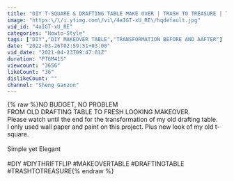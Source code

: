 ```yaml
---
title: "DIY T-SQUARE & DRAFTING TABLE MAKE OVER | TRASH TO TREASURE | THRIFT FLIP MAGIC | MODERN LOOK"
image: "https:\/\/i.ytimg.com\/vi\/4aIGT-xU_RE\/hqdefault.jpg"
vid_id: "4aIGT-xU_RE"
categories: "Howto-Style"
tags: ["DIY","DIY MAKEOVER TABLE","TRANSFORMATION BEFORE AND AAFTER"]
date: "2022-03-26T02:59:51+03:00"
vid_date: "2021-04-23T09:47:01Z"
duration: "PT6M41S"
viewcount: "3656"
likeCount: "36"
dislikeCount: ""
channel: "Sheng Ganzon"
---
```

{% raw %}NO BUDGET, NO PROBLEM<br />FROM OLD DRAFTING TABLE TO FRESH LOOKING MAKEOVER.<br />Please watch until the end for the transformation of my old drafting table.<br />I only used wall paper and paint on this project. Plus new look of my old t-square.<br /><br />Simple yet Elegant<br /><br />#DIY #DIYTHRIFTFLIP #MAKEOVERTABLE #DRAFTINGTABLE #TRASHTOTREASURE{% endraw %}
